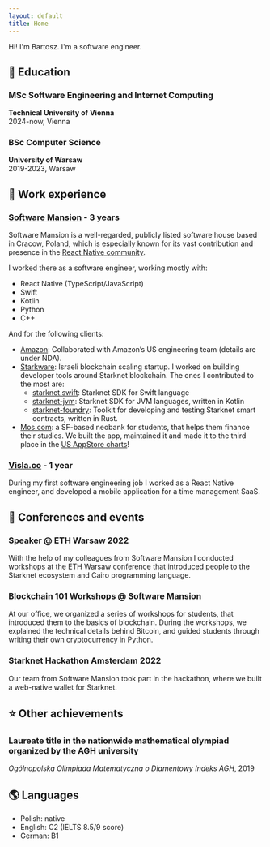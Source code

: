 ```yaml
---
layout: default
title: Home
---
```


Hi! I'm Bartosz. I'm a software engineer.

## 🏫 Education

### MSc Software Engineering and Internet Computing
**Technical University of Vienna** <br>
2024-now, Vienna

### BSc Computer Science
**University of Warsaw** <br>
2019-2023, Warsaw

## 🏢 Work experience

### [Software Mansion](https://www.swmansion.com) - 3 years
Software Mansion is a well-regarded, publicly listed software house based in Cracow, Poland, which is especially known for its vast contribution and presence in the [React Native community](https://swmansion.com/react-native). <br>

I worked there as a software engineer, working mostly with:
- React Native (TypeScript/JavaScript)
- Swift
- Kotlin
- Python
- C++

And for the following clients:
- [Amazon](https://www.amazon.com): Collaborated with Amazon’s US engineering team (details are under NDA).
- [Starkware](https://www.starkware.co): Israeli blockchain scaling startup. I worked on building developer tools around Starknet blockchain. The ones I contributed to the most are:
  - [starknet.swift](https://github.com/software-mansion/starknet.swift): Starknet SDK for Swift language
  - [starknet-jvm](https://github.com/software-mansion/starknet-jvm): Starknet SDK for JVM languages, written in Kotlin
  - [starknet-foundry](https://github.com/foundry-rs/starknet-foundry): Toolkit for developing and testing Starknet smart contracts, written in Rust.
- [Mos.com](https://www.mos.com): a SF-based neobank for students, that helps them finance their studies. We built the app, maintained it and made it to the third place in the [US AppStore charts](https://x.com/mosdotcom/status/1462595591544848390)!


### [Visla.co](visla.co) - 1 year
During my first software engineering job I worked as a React Native engineer, and developed a mobile application for a time management SaaS.

## 🎤 Conferences and events

### Speaker @ ETH Warsaw 2022
With the help of my colleagues from Software Mansion I conducted workshops at the ETH Warsaw conference that introduced people to the Starknet ecosystem and Cairo programming language.

### Blockchain 101 Workshops @ Software Mansion
At our office, we organized a series of workshops for students, that introduced them to the basics of blockchain. During the workshops, we explained the technical details behind Bitcoin, and guided students through writing their own cryptocurrency in Python.

### Starknet Hackathon Amsterdam 2022
Our team from Software Mansion took part in the hackathon, where we built a web-native wallet for Starknet.

## ⭐️ Other achievements

### Laureate title in the nationwide mathematical olympiad organized by the AGH university 
*Ogólnopolska Olimpiada Matematyczna o Diamentowy Indeks AGH*, 2019


## 🌎 Languages
- Polish: native
- English: C2 (IELTS 8.5/9 score)
- German: B1